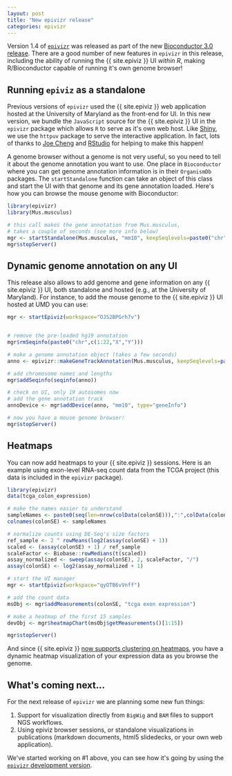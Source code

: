 ```yaml
---
layout: post
title: "New epivizr release"
categories: epivizr
---
```


Version 1.4 of [`epivizr`](http://www.bioconductor.org/packages/release/bioc/html/epivizr.html) was released as part of the new [Bioconductor 3.0 release](http://master.bioconductor.org/news/bioc_3_0_release/). There are a good number of new features in `epivizr` in this release, including the ability of running the {{ site.epiviz }} UI *within R*, making R/Bioconductor capable of running it's own genome browser!

## Running `epiviz` as a standalone

Previous versions of `epivizr` used the {{ site.epiviz }} web application hosted at the University of Maryland as the front-end for UI. In this new version, we bundle the `JavaScript` source for the {{ site.epiviz }} UI in the `epivizr` package which allows `R` to serve as it's own web host. Like [Shiny](http://shiny.rstudio.com/), we use the `httpuv` package to serve the interactive application. In fact, lots of thanks to [Joe Cheng](http://github.com/jcheng5) and [RStudio](http://rstudio.com) for helping to make this happen!

A genome browser without a genome is not very useful, so you need to tell it about the genome annotation you want to use. One place in `Bioconductor` where you can get genome annotation information is in their `OrganismDb` packages. The `startStandalone` function can take an object of this class and start the UI with that genome and its gene annotation loaded. Here's how you can browse the mouse genome with Bioconductor:

```r
library(epivizr)
library(Mus.musculus)

# this call makes the gene annotation from Mus.musculus, 
# takes a couple of seconds (see more info below)
mgr <- startStandalone(Mus.musculus, "mm10", keepSeqlevels=paste0("chr",c(1:19,"X","Y"))
mgr$stopServer()
```

## Dynamic genome annotation on any UI

This release also allows to add genome and gene information on any {{ site.epiviz }} UI, both standalone and hosted (e.g., at the University of Maryland). For instance, to add the mouse genome to the {{ site.epiviz }} UI hosted at UMD you can use:
	
```r
mgr <- startEpiviz(workspace="OJS2BPGrh7v")


# remove the pre-loaded hg19 annotation 
mgr$rmSeqinfo(paste0("chr",c(1:22,"X","Y")))

# make a genome annotation object (takes a few seconds)
anno <- epivizr::makeGeneTrackAnnotation(Mus.musculus, keepSeqlevels=paste0("chr", c(1:19,"X","Y")))

# add chromosome names and lengths
mgr$addSeqinfo(seqinfo(anno))

# check on UI, only 19 autosomes now
# add the gene annotation track
annoDevice <- mgr$addDevice(anno, "mm10", type="geneInfo")

# now you have a mouse genome browser!
mgr$stopServer()
```

## Heatmaps

You can now add heatmaps to your {{ site.epiviz }} sessions. Here is an example using exon-level RNA-seq count data from the TCGA project (this data is included in the `epivizr` package).

```r
library(epivizr)
data(tcga_colon_expression)

# make the names easier to understand
sampleNames <- paste0(seq(len=nrow(colData(colonSE))),":",colData(colonSE)$sample_type)
colnames(colonSE) <- sampleNames

# normalize counts using DE-Seq's size factors
ref_sample <- 2 ^ rowMeans(log2(assay(colonSE) + 1))
scaled <- (assay(colonSE) + 1) / ref_sample
scaleFactor <- Biobase::rowMedians(t(scaled))
assay_normalized <- sweep(assay(colonSE), 2, scaleFactor, "/")
assay(colonSE) <- log2(assay_normalized + 1)# start the UI managermgr <- startEpiviz(workspace="qyOTB6vVnff")

# add the count data
msObj <- mgr$addMeasurements(colonSE, "tcga exon expression")

# make a heatmap of the first 15 samples
devObj <- mgr$heatmapChart(msObj$getMeasurements()[1:15])

mgr$stopServer()
```

And since {{ site.epiviz }} [now supports clustering on heatmaps](http://epiviz.github.io/features/2014/10/28/new-feature-clustering.html), you have a dynamic heatmap visualization of your expression data as you browse the genome.

## What's coming next...

For the next release of `epivizr` we are planning some new fun things:

1. Support for visualization directly from `BigWig` and `BAM` files to support NGS workflows.
2. Using epiviz browser sessions, or standalone visualizations in publications (markdown documents, html5 slidedecks, or your own web application). 

We've started working on #1 above, you can see how it's going by using the [`epivizr` development version](https://github.com/epiviz/epivizr).



	
